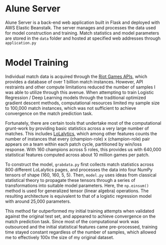 # Alune Server
Alune Server is a back-end web application built in Flask and deployed with AWS Elastic Beanstalk. The server manages and processes the data used for model construction and training. Match statistics and model parameters are stored in the `data` folder and hosted at specified web addresses through `application.py`

# Model Training
Individual match data is acquired through the [Riot Games APIs](https://developer.riotgames.com/), which provides a database of over 1 billion match instances. However, API restraints and other compute limitations reduced the number of samples I was able to utilize through this avenue. When attempting to train Logistic Regression / Deep Learning models through the traditional optimized gradient descent methods, computational resources limited my sample size to 100,000 match instances, which was not sufficient to achieve convergence on the match prediction task.

Fortunately, there are certain tools that undertake most of the computational grunt-work by providing basic statistics across a very large number of matches. This includes [LoLalytics](https://lolalytics.com/), which among other features counts the number of instances that every (champion-role) x (champion-role) pair appears on a team within each patch cycle, partitioned by win/loss response. With 160 champions across 5 roles, this provides us with 640,000 statistical features computed across about 10 million games per patch.

To construct the model, `grabdata.py` first collects match statistics across 800 different LoLalytics pages, and processes the data into four NumPy tensors of shape (160, 160, 5, 5). Then, `model.py` uses ideas from classical statistical theory to propagate these tensors through a series of transformations into suitable model parameters. Here, the `np.einsum()` method is used for generalized tensor (linear algebra) operations. The resulting architecture is equivalent to that of a logistic regression model with around 25,000 parameters.

This method far outperformed my initial training attempts when validated against the original test set, and appeared to achieve convergence on the match prediction task. Since most of the computational work was outsourced and the initial statistical features came pre-processed, training time stayed constant regardless of the number of samples, which allowed me to effectively 100x the size of my original dataset.




